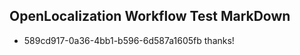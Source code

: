 ## OpenLocalization Workflow Test MarkDown
* 589cd917-0a36-4bb1-b596-6d587a1605fb thanks!

<!--HONumber=Jul16_HO4-->


